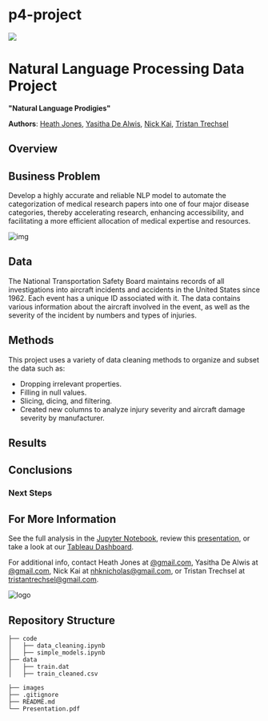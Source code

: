 # p4-project

![](./images/___.jpeg)

# Natural Language Processing Data Project

**"Natural Language Prodigies"**

**Authors**: [Heath Jones](mailto:), [Yasitha De Alwis](mailto:), [Nick Kai](mailto:nhknicholas@gmail.com), [Tristan Trechsel](mailto:tristantrechsel@gmail.com)

## Overview



## Business Problem

Develop a highly accurate and reliable NLP model to automate the categorization of medical research papers into one of four major disease categories, thereby accelerating research, enhancing accessibility, and facilitating a more efficient allocation of medical expertise and resources.

![img](./images/.jpg)


## Data

The National Transportation Safety Board maintains records of all investigations into aircraft incidents and accidents in the United States since 1962. Each event has a unique ID associated with it. The data contains various information about the aircraft involved in the event, as well as the severity of the incident by numbers and types of injuries.

## Methods

This project uses a variety of data cleaning methods to organize and subset the data such as: 
- Dropping irrelevant properties.
- Filling in null values.
- Slicing, dicing, and filtering. 
- Created new columns to analyze injury severity and aircraft damage severity by manufacturer.
  
## Results


</p>

## Conclusions

  

### Next Steps



## For More Information

See the full analysis in the [Jupyter Notebook](./Aviation_Data_Project_Notebook.ipynb), review this [presentation](./Shirleys_Presentation.pdf), or take a look at our [Tableau Dashboard](https://public.tableau.com/views/DontCallMeShirleyDashboardAviationData/Dashboard2?:language=en-US&publish=yes&:display_count=n&:origin=viz_share_link).

For additional info, contact Heath Jones at [@gmail.com](mailto:@gmail.com), Yasitha De Alwis at [@gmail.com](mailto:@gmail.com), Nick Kai at [nhknicholas@gmail.com](mailto:nhknicholas@gmail.com), or Tristan Trechsel at [tristantrechsel@gmail.com](mailto:tristantrechsel@gmail.com).

![logo](./images/.jpg)

## Repository Structure

```
├── code
│   ├── data_cleaning.ipynb
│   ├── simple_models.ipynb
├── data
│   ├── train.dat
│   ├── train_cleaned.csv

├── images
├── .gitignore
├── README.md
└── Presentation.pdf
```
